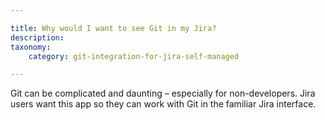 ```yaml
---

title: Why would I want to see Git in my Jira?
description:
taxonomy:
    category: git-integration-for-jira-self-managed

---
```

Git can be complicated and daunting – especially for non-developers. Jira users want this app so they can work with Git in the familiar Jira interface.
